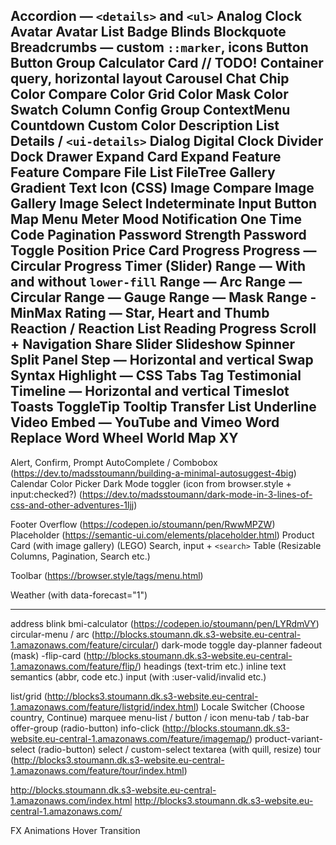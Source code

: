 Accordion — `<details>` and `<ul>`
Analog Clock
Avatar
Avatar List
Badge
Blinds
Blockquote
Breadcrumbs — custom `::marker`, icons
Button
Button Group
Calculator
Card // TODO! Container query, horizontal layout
Carousel
Chat
Chip
Color Compare
Color Grid
Color Mask
Color Swatch
Column
Config Group
ContextMenu
Countdown
Custom Color
Description List
Details / `<ui-details>`
Dialog
Digital Clock
Divider
Dock
Drawer
Expand Card
Expand Feature
Feature Compare
File List
FileTree
Gallery
Gradient Text
Icon (CSS)
Image Compare
Image Gallery
Image Select
Indeterminate
Input Button
Map
Menu
Meter
Mood
Notification
One Time Code
Pagination
Password Strength
Password Toggle
Position
Price Card
Progress
Progress — Circular
Progress Timer (Slider)
Range — With and without `lower-fill`
Range — Arc
Range — Circular
Range — Gauge
Range — Mask
Range - MinMax
Rating — Star, Heart and Thumb
Reaction / Reaction List
Reading Progress
Scroll + Navigation
Share
Slider
Slideshow
Spinner
Split Panel
Step — Horizontal and vertical
Swap
Syntax Highlight — CSS
Tabs
Tag
Testimonial
Timeline — Horizontal and vertical
Timeslot
Toasts
ToggleTip
Tooltip
Transfer List
Underline
Video Embed — YouTube and Vimeo
Word Replace
Word Wheel
World Map
XY
---
Alert, Confirm, Prompt
AutoComplete / Combobox (https://dev.to/madsstoumann/building-a-minimal-autosuggest-4big)
Calendar
Color Picker
Dark Mode toggler (icon from browser.style + input:checked?) (https://dev.to/madsstoumann/dark-mode-in-3-lines-of-css-and-other-adventures-1ljj)


Footer
Overflow (https://codepen.io/stoumann/pen/RwwMPZW)
Placeholder (https://semantic-ui.com/elements/placeholder.html)
Product Card (with image gallery) (LEGO)
Search, input + `<search>`
Table (Resizable Columns, Pagination, Search etc.)

Toolbar (https://browser.style/tags/menu.html)


Weather (with data-forecast="1")

---


address
blink
bmi-calculator (https://codepen.io/stoumann/pen/LYRdmVY)
circular-menu / arc (http://blocks.stoumann.dk.s3-website.eu-central-1.amazonaws.com/feature/circular/)
dark-mode toggle
day-planner
fadeout (mask)
-flip-card (http://blocks.stoumann.dk.s3-website.eu-central-1.amazonaws.com/feature/flip/)
headings (text-trim etc.)
inline text semantics (abbr, code etc.)
input (with :user-valid/invalid etc.)

list/grid (http://blocks3.stoumann.dk.s3-website.eu-central-1.amazonaws.com/feature/listgrid/index.html)
Locale Switcher (Choose country, Continue)
marquee
menu-list / button / icon
menu-tab / tab-bar
offer-group (radio-button)
info-click (http://blocks.stoumann.dk.s3-website.eu-central-1.amazonaws.com/feature/imagemap/)
product-variant-select (radio-button)
select / custom-select
textarea (with quill, resize)
tour (http://blocks3.stoumann.dk.s3-website.eu-central-1.amazonaws.com/feature/tour/index.html)



http://blocks.stoumann.dk.s3-website.eu-central-1.amazonaws.com/index.html
http://blocks3.stoumann.dk.s3-website.eu-central-1.amazonaws.com/

FX
Animations
Hover
Transition